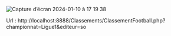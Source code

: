 ![Capture d’écran 2024-01-10 à 17 19 38](https://github.com/Superchick-87/ClassementsSport/assets/29578113/38ac753f-96c0-4fcf-b119-9337e6baad4d)

Url : http://localhost:8888/Classements/ClassementFootball.php?championnat=Ligue1&editeur=so

